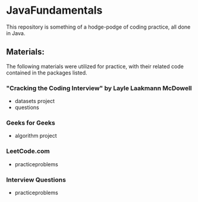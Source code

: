 # JavaFundamentals
This repository is something of a hodge-podge of coding practice, all done in Java.

<h2>Materials: </h2>
The following materials were utilized for practice, with their related code contained in the packages listed. 
<h3>"Cracking the Coding Interview" by Layle Laakmann McDowell</h3>
  <ul>
    <li>datasets project</li>
    <li>questions</li>
  </ul>

<h3>Geeks for Geeks</h3>
  <ul>
    <li>algorithm project</li>
  </ul>

<h3>LeetCode.com</h3>
  <ul>
    <li>practiceproblems</li>
  </ul>

<h3>Interview Questions</h3>
  <ul>
    <li>practiceproblems</li>
  </ul>
